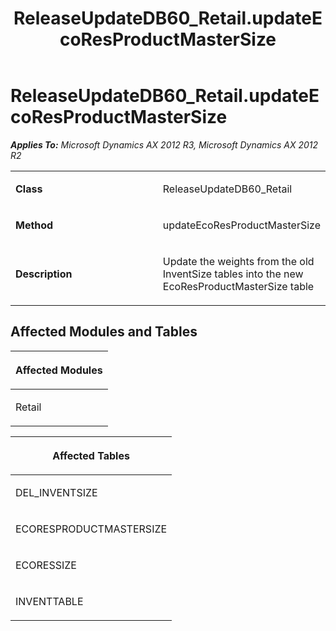 ﻿---
title: ReleaseUpdateDB60_Retail.updateEcoResProductMasterSize
TOCTitle: ReleaseUpdateDB60_Retail.updateEcoResProductMasterSize
ms:assetid: a8c9d98a-c12d-1006-cc9f-a9cd287799f2
ms:mtpsurl: https://msdn.microsoft.com/en-us/library/JJ686390(v=AX.60)
ms:contentKeyID: 49710346
ms.date: 05/18/2015
mtps_version: v=AX.60
---

# ReleaseUpdateDB60\_Retail.updateEcoResProductMasterSize 


_**Applies To:** Microsoft Dynamics AX 2012 R3, Microsoft Dynamics AX 2012 R2_

<table>
<colgroup>
<col style="width: 50%" />
<col style="width: 50%" />
</colgroup>
<tbody>
<tr class="odd">
<td><p><strong>Class</strong></p></td>
<td><p>ReleaseUpdateDB60_Retail</p></td>
</tr>
<tr class="even">
<td><p><strong>Method</strong></p></td>
<td><p>updateEcoResProductMasterSize</p></td>
</tr>
<tr class="odd">
<td><p><strong>Description</strong></p></td>
<td><p>Update the weights from the old InventSize tables into the new EcoResProductMasterSize table</p></td>
</tr>
</tbody>
</table>


## Affected Modules and Tables

<table>
<colgroup>
<col style="width: 100%" />
</colgroup>
<thead>
<tr class="header">
<th><p>Affected Modules</p></th>
</tr>
</thead>
<tbody>
<tr class="odd">
<td><p>Retail</p></td>
</tr>
</tbody>
</table>


<table>
<colgroup>
<col style="width: 100%" />
</colgroup>
<thead>
<tr class="header">
<th><p>Affected Tables</p></th>
</tr>
</thead>
<tbody>
<tr class="odd">
<td><p>DEL_INVENTSIZE</p></td>
</tr>
<tr class="even">
<td><p>ECORESPRODUCTMASTERSIZE</p></td>
</tr>
<tr class="odd">
<td><p>ECORESSIZE</p></td>
</tr>
<tr class="even">
<td><p>INVENTTABLE</p></td>
</tr>
</tbody>
</table>

  



